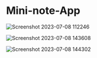 # Mini-note-App

![Screenshot 2023-07-08 112246](https://github.com/Beyound3d/notes-app/assets/129869652/b1f86e51-d21a-46c1-8233-d1c3206cf100)


![Screenshot 2023-07-08 143608](https://github.com/Beyound3d/beyound3d/assets/101385106/0b984992-5bc0-446c-99ee-566b07f3e223)


![Screenshot 2023-07-08 144302](https://github.com/Beyound3d/notes-app/assets/129869652/9081d762-cd5a-451a-ad64-c757c8d26eb9)
